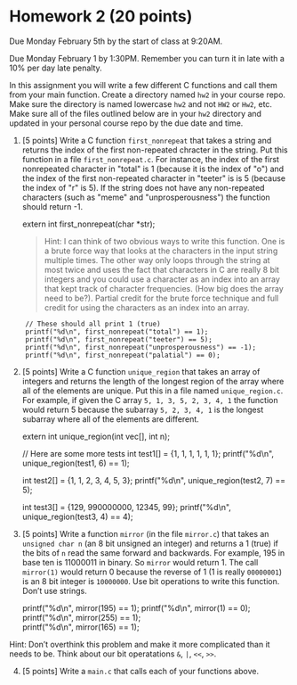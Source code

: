 # Homework 2 (20 points)

Due Monday February 5th by the start of class at 9:20AM.

Due Monday February 1 by 1:30PM. Remember you can turn it in late with a 10% per day late penalty. 

In this assignment you will write a few different C functions and call them from your main function. Create a directory named `hw2` in your course repo. Make sure the directory is named lowercase `hw2` and not `HW2` or `Hw2`, etc. Make sure all of the files outlined below are in your `hw2` directory and updated in your personal course repo by the due date and time. 

1. [5 points] Write a C function `first_nonrepeat` that takes a string and returns the index of the first non-repeated chracter in the string. Put this function in a file `first_nonrepeat.c`. For instance, the index of the first nonrepeated character in "total" is 1 (because it is the index of "o")  and the index of the first non-repeated character in "teeter" is is 5 (because the index of "r" is 5). If the string does not have any non-repeated characters (such as "meme" and "unprosperousness") the function should return -1. 

    extern int first_nonrepeat(char \*str);

    > Hint: I can think of two obvious ways to write this function. One is a brute force way that looks at the characters in the input string multiple times. The other way only loops through the string at most twice and uses the fact that characters in C are really 8 bit integers and you could use a character as an index into an array that kept track of character frequencies. (How big does the array need to be?). Partial credit for the brute force technique and full credit for using the characters as an index into an array. 

```
    // These should all print 1 (true)
    printf("%d\n", first_nonrepeat("total") == 1); 
    printf("%d\n", first_nonrepeat("teeter") == 5);
    printf("%d\n", first_nonrepeat("unprosperousness") == -1); 
    printf("%d\n", first_nonrepeat("palatial") == 0);
```

2. [5 points] Write a C function `unique_region` that takes an array of integers and returns the length of the longest region of the array where all of the elements are unique.  Put this in a file named `unique_region.c`. For example, if given the C array `5, 1, 3, 5, 2, 3, 4, 1` the function would return 5 because the subarray `5, 2, 3, 4, 1` is the longest subarray where all of the elements are different. 

    extern int unique_region(int vec[], int n);

    // Here are some more tests
    int test1[] = {1, 1, 1, 1, 1, 1};
    printf("%d\n", unique_region(test1, 6) == 1);

    int test2[] = {1, 1, 2, 3, 4, 5, 3};
    printf("%d\n", unique_region(test2, 7) == 5);

    int test3[] = {129, 990000000, 12345, 99};
    printf("%d\n", unique_region(test3, 4) == 4);


3. [5 points] Write a function `mirror` (in the file `mirror.c`) that takes an `unsigned char n` (an 8 bit unsigned an integer) and returns a 1 (true) if the bits of `n` read the same forward and backwards. For example, 195 in base ten is 11000011 in binary. So `mirror` would return 1. The call `mirror(1)` would return 0 because the reverse of 1 (1 is really 
`00000001`) is an 8 bit integer is `10000000`. Use bit operations to write this function. Don’t use strings.  

    printf("%d\n", mirror(195) == 1); 
    printf("%d\n", mirror(1) == 0);  
    printf("%d\n", mirror(255) == 1);  
    printf("%d\n", mirror(165) == 1);  

Hint: Don’t overthink this problem and make it more complicated than it 
needs to be.  Think about our bit operatations `&`, `|`, `<<`, `>>`. 

4. [5 points] Write a `main.c` that calls each of your functions above. 
 